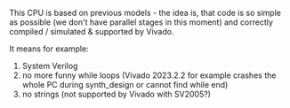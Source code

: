 This CPU is based on previous models - the idea is, that code is so simple as possible
(we don't have parallel stages in this moment) and correctly compiled / simulated & supported by Vivado.

It means for example: 

1. System Verilog
2. no more funny while loops (Vivado 2023.2.2 for example crashes the whole PC during synth_design or cannot find while end)
3. no strings (not supported by Vivado with SV2005?)

